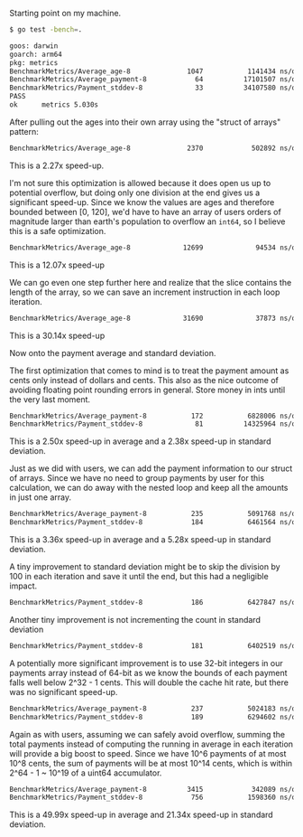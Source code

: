 Starting point on my machine.

```sh
$ go test -bench=.

goos: darwin
goarch: arm64
pkg: metrics
BenchmarkMetrics/Average_age-8              1047           1141434 ns/op
BenchmarkMetrics/Average_payment-8            64          17101507 ns/op
BenchmarkMetrics/Payment_stddev-8             33          34107580 ns/op
PASS
ok      metrics 5.030s
```

After pulling out the ages into their own array using the "struct of arrays"
pattern:

```sh
BenchmarkMetrics/Average_age-8              2370            502892 ns/op
```
This is a 2.27x speed-up.

I'm not sure this optimization is allowed because it does open us up to
potential overflow, but doing only one division at the end gives us a
significant speed-up. Since we know the values are ages and therefore bounded
between [0, 120], we'd have to have an array of users orders of magnitude larger
than earth's population to overflow an `int64`, so I believe this is a safe
optimization.

```sh
BenchmarkMetrics/Average_age-8             12699             94534 ns/op
```

This is a 12.07x speed-up

We can go even one step further here and realize that the slice contains the
length of the array, so we can save an increment instruction in each loop
iteration.

```sh
BenchmarkMetrics/Average_age-8             31690             37873 ns/op
```

This is a 30.14x speed-up

Now onto the payment average and standard deviation.

The first optimization that comes to mind is to treat the payment amount as
cents only instead of dollars and cents. This also as the nice outcome of
avoiding floating point rounding errors in general. Store money in ints until
the very last moment.

```sh
BenchmarkMetrics/Average_payment-8           172           6828006 ns/op
BenchmarkMetrics/Payment_stddev-8             81          14325964 ns/op
```

This is a 2.50x speed-up in average and a 2.38x speed-up in standard deviation.

Just as we did with users, we can add the payment information to our struct of
arrays. Since we have no need to group payments by user for this calculation, we
can do away with the nested loop and keep all the amounts in just one array.

```sh
BenchmarkMetrics/Average_payment-8           235           5091768 ns/op
BenchmarkMetrics/Payment_stddev-8            184           6461564 ns/op
```
This is a 3.36x speed-up in average and a 5.28x speed-up in standard deviation.

A tiny improvement to standard deviation might be to skip the division by 100 in
each iteration and save it until the end, but this had a negligible impact.

```sh
BenchmarkMetrics/Payment_stddev-8            186           6427847 ns/op
```

Another tiny improvement is not incrementing the count in standard deviation
```sh
BenchmarkMetrics/Payment_stddev-8            181           6402519 ns/op
```

A potentially more significant improvement is to use 32-bit integers in our
payments array instead of 64-bit as we know the bounds of each payment falls
well below 2^32 - 1 cents. This will double the cache hit rate, but there was no
significant speed-up.
```sh
BenchmarkMetrics/Average_payment-8           237           5024183 ns/op
BenchmarkMetrics/Payment_stddev-8            189           6294602 ns/op
```

Again as with users, assuming we can safely avoid overflow, summing the total
payments instead of computing the running in average in each iteration will
provide a big boost to speed. Since we have 10^6 payments of at most 10^8 cents,
the sum of payments will be at most 10^14 cents, which is within 2^64 - 1 ~
10^19 of a uint64 accumulator.
```sh
BenchmarkMetrics/Average_payment-8          3415            342089 ns/op
BenchmarkMetrics/Payment_stddev-8            756           1598360 ns/op
```
This is a 49.99x speed-up in average and 21.34x speed-up in standard deviation.
